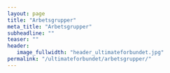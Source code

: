 ```yaml
---
layout: page
title: "Arbetsgrupper"
meta_title: "Arbetsgrupper"
subheadline: ""
teaser: ""
header:
   image_fullwidth: "header_ultimateforbundet.jpg"
permalink: "/ultimateforbundet/arbetsgrupper/"
---
```

